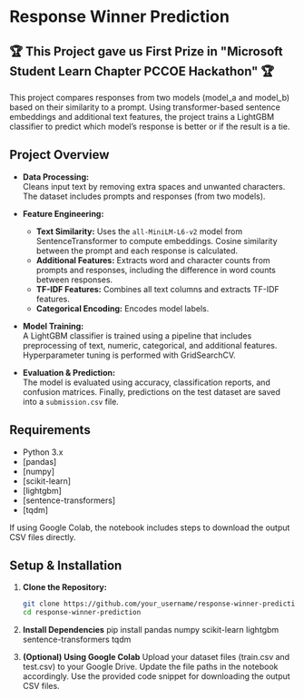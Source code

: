 

# Response Winner Prediction
## 🏆 This Project gave us **First Prize** in **"Microsoft Student Learn Chapter PCCOE Hackathon"** 🏆

This project compares responses from two models (model_a and model_b) based on their similarity to a prompt. Using transformer-based sentence embeddings and additional text features, the project trains a LightGBM classifier to predict which model’s response is better or if the result is a tie.

## Project Overview

- **Data Processing:**  
  Cleans input text by removing extra spaces and unwanted characters. The dataset includes prompts and responses (from two models).

- **Feature Engineering:**  
  - **Text Similarity:** Uses the `all-MiniLM-L6-v2` model from SentenceTransformer to compute embeddings. Cosine similarity between the prompt and each response is calculated.
  - **Additional Features:** Extracts word and character counts from prompts and responses, including the difference in word counts between responses.
  - **TF-IDF Features:** Combines all text columns and extracts TF-IDF features.
  - **Categorical Encoding:** Encodes model labels.

- **Model Training:**  
  A LightGBM classifier is trained using a pipeline that includes preprocessing of text, numeric, categorical, and additional features. Hyperparameter tuning is performed with GridSearchCV.

- **Evaluation & Prediction:**  
  The model is evaluated using accuracy, classification reports, and confusion matrices. Finally, predictions on the test dataset are saved into a `submission.csv` file.

## Requirements

- Python 3.x
- [pandas]
- [numpy]
- [scikit-learn]
- [lightgbm]
- [sentence-transformers]
- [tqdm]

If using Google Colab, the notebook includes steps to download the output CSV files directly.

## Setup & Installation

1. **Clone the Repository:**
   ```bash
   git clone https://github.com/your_username/response-winner-prediction.git
   cd response-winner-prediction

2. **Install Dependencies**
   pip install pandas numpy scikit-learn lightgbm sentence-transformers tqdm

3. **(Optional) Using Google Colab**
   Upload your dataset files (train.csv and test.csv) to your Google Drive.
   Update the file paths in the notebook accordingly.
   Use the provided code snippet for downloading the output CSV files.



